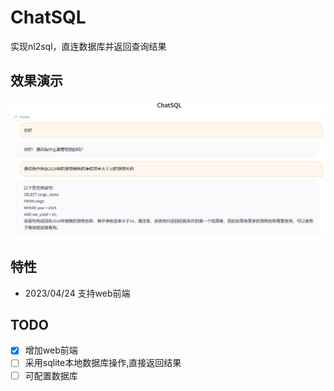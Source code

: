 # ChatSQL
实现nl2sql，直连数据库并返回查询结果

## 效果演示
![](figure/ChatSQL演示图.jpg)

##  特性
- 2023/04/24 支持web前端


##  TODO
* [x] 增加web前端
* [ ] 采用sqlite本地数据库操作,直接返回结果
* [ ] 可配置数据库